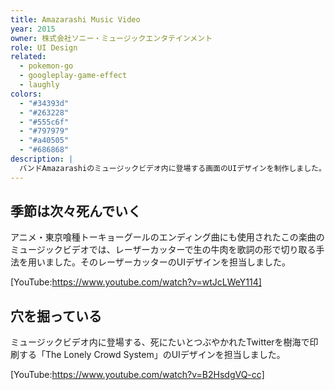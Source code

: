 ```yaml
---
title: Amazarashi Music Video
year: 2015
owner: 株式会社ソニー・ミュージックエンタテインメント
role: UI Design
related:
  - pokemon-go
  - googleplay-game-effect
  - laughly
colors:
  - "#34393d"
  - "#263228"
  - "#555c6f"
  - "#797979"
  - "#a40505"
  - "#686868"
description: |
  バンドAmazarashiのミュージックビデオ内に登場する画面のUIデザインを制作しました。
---
```


## 季節は次々死んでいく

アニメ・東京喰種トーキョーグールのエンディング曲にも使用されたこの楽曲のミュージックビデオでは、レーザーカッターで生の牛肉を歌詞の形で切り取る手法を用いました。そのレーザーカッターのUIデザインを担当しました。

<work-media name="seasons_die_one_after_another_1.jpg" />
<work-media name="seasons_die_one_after_another_2.jpg" />
<work-media name="seasons_die_one_after_another_3.jpg" />

[YouTube:https://www.youtube.com/watch?v=wtJcLWeY114]

## 穴を掘っている

ミュージックビデオ内に登場する、死にたいとつぶやかれたTwitterを樹海で印刷する「The Lonely Crowd System」のUIデザインを担当しました。

<work-media name="digging_holes_1.jpg" />
<work-media name="digging_holes_2.jpg" />
<work-media name="digging_holes_3.jpg" />
<work-media name="digging_holes_4.jpg" />

[YouTube:https://www.youtube.com/watch?v=B2HsdgVQ-cc]
